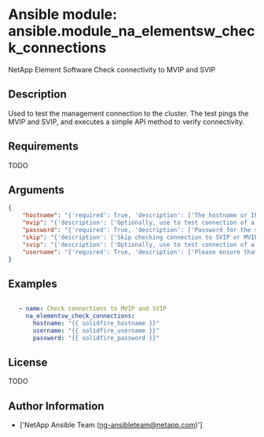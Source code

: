 # Ansible module: ansible.module_na_elementsw_check_connections


NetApp Element Software Check connectivity to MVIP and SVIP

## Description

Used to test the management connection to the cluster.
The test pings the MVIP and SVIP, and executes a simple API method to verify connectivity.

## Requirements

TODO

## Arguments

``` json
{
    "hostname": "{'required': True, 'description': ['The hostname or IP address of the SolidFire cluster.']}",
    "mvip": "{'description': ['Optionally, use to test connection of a different MVIP.', 'This is not needed to test the connection to the target cluster.']}",
    "password": "{'required': True, 'description': ['Password for the specified user.'], 'aliases': ['pass']}",
    "skip": "{'description': ['Skip checking connection to SVIP or MVIP.'], 'choices': ['svip', 'mvip']}",
    "svip": "{'description': ['Optionally, use to test connection of a different SVIP.', 'This is not needed to test the connection to the target cluster.']}",
    "username": "{'required': True, 'description': ['Please ensure that the user has the adequate permissions. For more information, please read the official documentation U(https://mysupport.netapp.com/documentation/docweb/index.html?productID=62636&language=en-US).'], 'aliases': ['user']}",
}
```

## Examples


``` yaml

   - name: Check connections to MVIP and SVIP
     na_elementsw_check_connections:
       hostname: "{{ solidfire_hostname }}"
       username: "{{ solidfire_username }}"
       password: "{{ solidfire_password }}"

```

## License

TODO

## Author Information
  - ['NetApp Ansible Team (ng-ansibleteam@netapp.com)']
